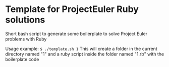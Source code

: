 # Template for ProjectEuler Ruby solutions
Short bash script to generate some boilerplate to solve Project Euler problems with Ruby

Usage example: 
`$ ./template.sh 1`
This will create a folder in the current directory named "1" and a ruby script inside the folder named "1.rb" with the boilerplate code
